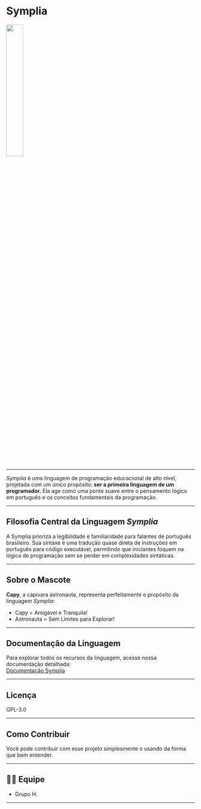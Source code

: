 # Symplia 
<img src="https://github.com/N3333xus/Symplia/blob/main/Logo/Symplia-Logo.png" width=30% height=30%> 

---

*Symplia* é uma linguagem de programação educacional de alto nível, projetada com um único propósito: **ser a primeira linguagem de um programador.** Ela age como uma ponte suave entre o pensamento lógico em português e os conceitos fundamentais da programação.

---

## Filosofia Central da Linguagem *Symplia*

A Symplia prioriza a legibilidade e familiaridade para falantes de português brasileiro. Sua sintaxe é uma tradução quase direta de instruções em português para código executável, permitindo que iniciantes foquem na lógica de programação sem se perder em complexidades sintáticas.

---

## Sobre o Mascote

**Capy**, a capivara astronauta, representa perfeitamente o propósito da linguagem *Symplia*:

- Capy = Amigável e Tranquila!
- Astronauta = Sem Limites para Explorar!

---

## Documentação da Linguagem

Para explorar todos os recursos da linguagem, acesse nossa documentação detalhada:<br>
[Documentação Symplia](/Docs/Documentação-Symplia-pt.br.md)

---

## Licença

GPL-3.0

---

## Como Contribuir

Você pode contribuir com esse projeto simplesmente o usando da forma que bem entender.

---

## 👨‍💻 Equipe

- Grupo H.

---
